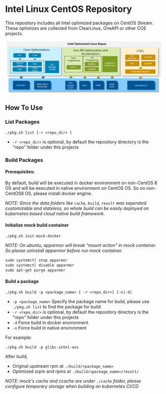 # Intel Linux CentOS Repository

This repository includes all Intel optimized packages on CentOS Stream. These optimizes are collected from ClearLinux, OneAPI or other COE projects.

![](doc/intel-repo-arch.png)

## How To Use

### List Packages
```
./pkg.sh list [-r <repo_dir> ]
```
* `-r <repo_dir>` is optional, by default the repository directory is the "repo" folder under this projects

### Build Packages

#### Prerequisites:

By default, build will be executed in docker environment on non-CentOS 8 OS and will be executed in native environment on CentOS OS.
So on non-CentOS8 OS, please install docker engine.

_NOTE: Since the data folders like `cache`, `build`, `result` was seperated customizable and stateless, so whole build can be easily deployed on kubernetes based cloud native build framework._

#### Initialize mock build container
```
./pkg.sh init-mock-docker
```

_NOTE: On ubuntu, apparmor will break "mount action" in mock container. So please uninstall apparmor before run mock container._
```
sudo systemctl stop apparmor
sudo systemctl disable apparmor
sudo apt-get purge apparmor
```
#### Build a package
```
./pkg.sh build -p <package_name> [ -r <repo_dir>] [-n|-d]
```
* `-p <package_name>` Specify the package name for build, please use `./pkg.sh list` to find the package for build
* `-r <repo_dir>` is optional, by default the repository directory is the "repo" folder under this projects
* `-d` Force build in docker environment
* `-n` Force build in native environment

For example:
```
./pkg.sh build -p glibc-intel-avx
```

After build,
- Original upstream rpm at `./build/<package_name>`
- Optimized srpm and rpms at `./build/<package_name>/result/`

_NOTE: mock's cache and ccache are under `./cache` folder, please configure temporary storage when building on kubernetes CI/CD_

